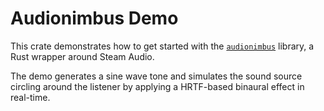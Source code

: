 # Audionimbus Demo

This crate demonstrates how to get started with the [`audionimbus`](..) library, a Rust wrapper around Steam Audio.

The demo generates a sine wave tone and simulates the sound source circling around the listener by applying a HRTF-based binaural effect in real-time.
